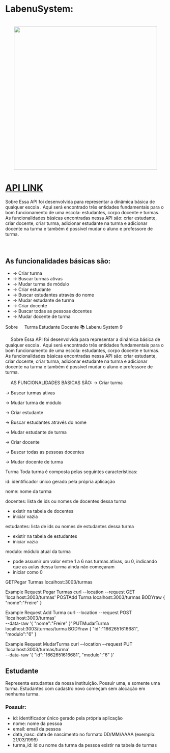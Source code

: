 # LabenuSystem:

<h1 align="center">
<img width=450 src="https://content.pstmn.io/77615daa-597b-4b47-9a40-1ba48ca7e854/aW1hZ2UtcmVtb3ZlYmctcHJldmlldy5wbmc=">
</h1>

# [API LINK ](https://documenter.getpostman.com/view/22767800/VVJ3zb4P#78e8bc21-eb8f-4969-8b43-3b10bd75988d)

Sobre
Essa API foi desenvolvida para representar a dinâmica básica de
qualquer escola . Aqui será encontrado três entidades
fundamentais para o bom funcionamento de uma escola:
estudantes, corpo docente e turmas. As funcionalidades básicas
encontradas nessa API são: criar estudante, criar docente,
criar turma, adicionar estudante na turma e adicionar docente
na turma e também é possível mudar o aluno e professore de turma.


ﾠ
## As funcionalidades básicas são:
- → Criar turma
- → Buscar turmas ativas
- → Mudar turma de módulo
- → Criar estudante
- → Buscar estudantes através do nome
- → Mudar estudante de turma
- → Criar docente
- → Buscar todas as pessoas docentes
- → Mudar docente de turma


Sobre
ﾠ
Turma
Estudante
Docente
📚 Labenu System 9

ﾠ
Sobre
Essa API foi desenvolvida para representar a dinâmica básica de
qualquer escola . Aqui será encontrado três entidades
fundamentais para o bom funcionamento de uma escola:
estudantes, corpo docente e turmas. As funcionalidades básicas
encontradas nessa API são: criar estudante, criar docente,
criar turma, adicionar estudante na turma e adicionar docente
na turma e também é possível mudar o aluno e professore de turma.

ﾠ
AS FUNCIONALIDADES BÁSICAS SÃO:
→ Criar turma

→ Buscar turmas ativas

→ Mudar turma de módulo

→ Criar estudante

→ Buscar estudantes através do nome

→ Mudar estudante de turma

→ Criar docente

→ Buscar todas as pessoas docentes

→ Mudar docente de turma

Turma
Toda turma é composta pelas seguintes características:

id: identificador único gerado pela própria aplicação

nome: nome da turma

docentes: lista de ids ou nomes de docentes dessa turma

* existir na tabela de docentes
* iniciar vazia

estudantes: lista de ids ou nomes de estudantes dessa turma

* existir na tabela de estudantes
* iniciar vazia

modulo: módulo atual da turma

* pode assumir um valor entre 1 a 6 nas turmas ativas, ou 0, indicando que as aulas dessa turma ainda não começaram
* iniciar como 0

GETPegar Turmas
localhost:3003/turmas


Example Request
Pegar Turmas
curl --location --request GET 'localhost:3003/turmas'
POSTAdd Turma
localhost:3003/turmas
BODYraw
{
"nome":"Freire"
}


Example Request
Add Turma
curl --location --request POST 'localhost:3003/turmas' \
--data-raw '{
"nome":"Freire"
}'
PUTMudarTurma
localhost:3003/turmas/turma
BODYraw
{
"id":"1662651616681",
"modulo":"6"
}


Example Request
MudarTurma
curl --location --request PUT 'localhost:3003/turmas/turma' \
--data-raw '{
"id":"1662651616681",
"modulo":"6"
}'

## Estudante
Representa estudantes da nossa instituição. Possuir uma, e somente uma turma. Estudantes com cadastro novo começam sem alocação em nenhuma turma.

### Possuir:

- id: identificador único gerado pela própria aplicação
- nome: nome da pessoa
- email: email da pessoa
- data_nasc: data de nascimento no formato DD/MM/AAAA (exemplo: 21/03/1999)
- turma_id: id ou nome da turma da pessoa existir na tabela de turmas
